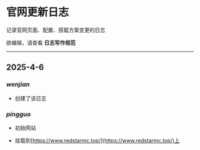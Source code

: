 
# 官网更新日志
记录官网页面、配置、搭载方案变更的日志

欲编辑，请查看 **日志写作规范**

___

## 2025-4-6
	
### *wenjian*

* 创建了该日志

### *pingguo*

* 初始网站

* 挂载到[https://www.redstarmc.top/](https://www.redstarmc.top/)上